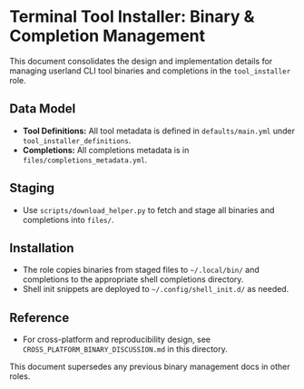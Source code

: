 # Terminal Tool Installer: Binary & Completion Management

This document consolidates the design and implementation details for managing userland CLI tool binaries and completions in the `tool_installer` role.

## Data Model
- **Tool Definitions:** All tool metadata is defined in `defaults/main.yml` under `tool_installer_definitions`.
- **Completions:** All completions metadata is in `files/completions_metadata.yml`.

## Staging
- Use `scripts/download_helper.py` to fetch and stage all binaries and completions into `files/`.

## Installation
- The role copies binaries from staged files to `~/.local/bin/` and completions to the appropriate shell completions directory.
- Shell init snippets are deployed to `~/.config/shell_init.d/` as needed.

## Reference
- For cross-platform and reproducibility design, see `CROSS_PLATFORM_BINARY_DISCUSSION.md` in this directory.

This document supersedes any previous binary management docs in other roles.
